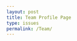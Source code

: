```yaml
---
layout: post
title: Team Profile Page
type: issues
permalink: /Team/
---
```

<html lang="en">
<head>
    <meta charset="UTF-8">
    <meta name="viewport" content="width=device-width, initial-scale=1.0">
    <title>Team Profile Page</title>
    <link rel="stylesheet" href="styles.css">
    <style>
        /* Basic reset */
        * {
            margin: 0;
            padding: 0;
            box-sizing: border-box;
        }

        body {
            font-family: Arial, sans-serif;
            display: flex;
            justify-content: center;
            background-color: #121212;
            padding: 20px;
        }

        .profile-container {
            max-width: 1200px;
            width: 100%;
            background-color: #121212;
            border-radius: 8px;
            overflow: hidden;
            box-shadow: 0px 4px 10px rgba(0, 0, 0, 0.1);
        }

        .header {
            text-align: center;
            padding: 20px;
            background-color: #2a7de1;
            border-radius: 8px;
            color: #ffffff;
        }

        .header h1 {
            margin-bottom: 10px;
            font-size: 2em;
        }

        .header p {
            font-size: 1.2em;
        }

        .team-container {
            display: grid;
            grid-template-columns: repeat(auto-fit, minmax(200px, 1fr));
            gap: 20px;
            padding: 20px;
        }

        /* 3D card styling for team members */
        .parent {
            width: 100%;
            perspective: 1000px;
        }

        .card {
            padding-top: 50px;
            border: 3px solid #ffffff;
            transform-style: preserve-3d;
            background: linear-gradient(135deg,#0000 18.75%,#f3f3f3 0 31.25%,#0000 0),
                repeating-linear-gradient(45deg,#f3f3f3 -6.25% 6.25%,#ffffff 0 18.75%);
            background-size: 60px 60px;
            background-color: #f0f0f0;
            box-shadow: rgba(142, 142, 142, 0.3) 0px 30px 30px -10px;
            transition: all 0.5s ease-in-out;
        }

        .card:hover {
            background-position: -100px 100px, -100px 100px;
            transform: rotate3d(0.5, 1, 0, 30deg);
        }

        .content-box {
            background: rgba(4, 193, 250, 0.732);
            padding: 60px 25px 25px 25px;
            transform-style: preserve-3d;
        }

        .content-box .card-title {
            color: white;
            font-size: 25px;
            font-weight: 900;
            transition: all 0.5s ease-in-out;
            transform: translate3d(0px, 0px, 50px);
        }

        .content-box .card-content {
            margin-top: 10px;
            font-size: 12px;
            font-weight: 700;
            color: #f2f2f2;
            transition: all 0.5s ease-in-out;
            transform: translate3d(0px, 0px, 30px);
        }

        .content-box .see-more {
            cursor: pointer;
            margin-top: 1rem;
            display: inline-block;
            font-weight: 900;
            font-size: 9px;
            color: rgb(7, 185, 255);
            background: white;
            padding: 0.5rem 0.7rem;
            transition: all 0.5s ease-in-out;
            transform: translate3d(0px, 0px, 20px);
        }

        .date-box {
            position: absolute;
            top: 30px;
            right: 30px;
            height: 60px;
            width: 60px;
            background: white;
            border: 1px solid rgb(7, 185, 255);
            padding: 10px;
            transform: translate3d(0px, 0px, 80px);
            box-shadow: rgba(100, 100, 111, 0.2) 0px 17px 10px -10px;
        }

        .date-box .month, .date-box .date {
            display: block;
            text-align: center;
            font-weight: bold;
        }
        
        .date-box .month {
            color: rgb(4, 193, 250);
            font-size: 9px;
        }

        .date-box .date {
            font-size: 20px;
            color: rgb(4, 193, 250);
        }
    </style>
</head>
<body>

<div class="profile-container">
    <div class="header">
        <h1>Our Team</h1>
        <p>@ourteam</p>
    </div>
    <div class="team-container" id="team-container">
        <!-- Template for each team member with 3D card effect -->
        <template id="team-member-template">
            <div class="parent">
                <div class="card">
                    <div class="content-box">
                        <h2 class="card-title name"></h2>
                        <p class="card-content username"></p>
                        <div class="stats-container">
                            <div class="stat-item">
                                <h3>Balance</h3>
                                <p class="balance"></p>
                            </div>
                            <div class="stat-item">
                                <h3>Progress Time</h3>
                                <p class="progress-time"></p>
                            </div>
                            <div class="stat-item">
                                <h3>ROI</h3>
                                <p class="roi"></p>
                            </div>
                        </div>
                        <span class="see-more">See More</span>
                    </div>
                    <div class="date-box">
                        <span class="month">JUNE</span>
                        <span class="date">29</span>
                    </div>
                </div>
            </div>
        </template>
    </div>
</div>

<script>
    const teamData = [
        { name: "Alice Smith", username: "@alice", balance: "$1,800", progressTime: "100 hrs", roi: "12%" },
        { name: "Bob Johnson", username: "@bob", balance: "$2,200", progressTime: "110 hrs", roi: "14%" },
        { name: "Charlie Brown", username: "@charlie", balance: "$1,500", progressTime: "95 hrs", roi: "10%" },
        { name: "Diana Prince", username: "@diana", balance: "$2,400", progressTime: "115 hrs", roi: "16%" }
    ];

    function populateTeamMembers(data) {
        const teamContainer = document.getElementById('team-container');
        const template = document.getElementById('team-member-template').content;

        data.forEach(member => {
            const memberElement = document.importNode(template, true);

            memberElement.querySelector('.name').textContent = member.name;
            memberElement.querySelector('.username').textContent = member.username;
            memberElement.querySelector('.balance').textContent = member.balance;
            memberElement.querySelector('.progress-time').textContent = member.progressTime;
            memberElement.querySelector('.roi').textContent = member.roi;

            teamContainer.appendChild(memberElement);
        });
    }

    // Fetch and display team members
    populateTeamMembers(teamData);
</script>

</body>
</html>